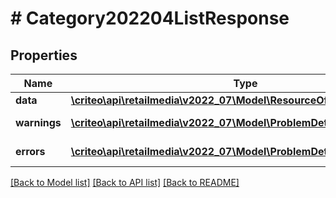 # # Category202204ListResponse

## Properties

Name | Type | Description | Notes
------------ | ------------- | ------------- | -------------
**data** | [**\criteo\api\retailmedia\v2022_07\Model\ResourceOfCategory202204[]**](ResourceOfCategory202204.md) |  | [optional]
**warnings** | [**\criteo\api\retailmedia\v2022_07\Model\ProblemDetails[]**](ProblemDetails.md) |  | [optional] [readonly]
**errors** | [**\criteo\api\retailmedia\v2022_07\Model\ProblemDetails[]**](ProblemDetails.md) |  | [optional] [readonly]

[[Back to Model list]](../../README.md#models) [[Back to API list]](../../README.md#endpoints) [[Back to README]](../../README.md)
